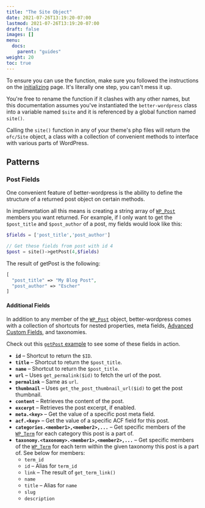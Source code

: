 ```yaml
---
title: "The Site Object"
date: 2021-07-26T13:19:20-07:00
lastmod: 2021-07-26T13:19:20-07:00
draft: false
images: []
menu:
  docs:
    parent: "guides"
weight: 20
toc: true
---
```


To ensure you can use the function, make sure you followed the instructions on the [initializing](../../getting-started/initializing) page. It's literally one step, you can't mess it up.

You're free to rename the function if it clashes with any other names, but this documentation assumes you've instantiated the `better-wordpress` class into a variable named `$site` and it is referenced by a global function named `site()`.

Calling the `site()` function in any of your theme's php files will return the `ofc/Site` object, a class with a collection of convenient methods to interface with various parts of WordPress.

## Patterns

### Post Fields

One convenient feature of better-wordpress is the ability to define the structure of a returned post object on certain methods.

In implimentation all this means is creating a string array of [`WP_Post`](https://developer.wordpress.org/reference/classes/wp_post/) members you want returned. For example, if I only want to get the `$post_title` and `$post_author` of a post, my fields would look like this:

```php
$fields = ['post_title','post_author']

// Get these fields from post with id 4
$post = site()->getPost(4,$fields)
```

The result of getPost is the following:

```php
[
  "post_title" => "My Blog Post",
  "post_author" => "Escher"
]
```

#### Additional Fields

In addition to any member of the [`WP_Post`](https://developer.wordpress.org/reference/classes/wp_post/) object, better-wordpress comes with a collection of shortcuts for nested properties, meta fields, [Advanced Custom Fields](https://www.advancedcustomfields.com/), and taxonomies. 

Check out this [`getPost` example](../getpost#with-fields) to see some of these fields in action.



- __`id`__ – Shortcut to return the `$ID`.
- __`title`__ – Shortcut to return the `$post_title`.
- __`name`__ – Shortcut to return the `$post_title`.
- __`url`__ – Uses `get_permalink($id)` to fetch the url of the post.
- __`permalink`__ – Same as `url`.
- __`thumbnail`__ – Uses `get_the_post_thumbnail_url($id)` to get the post thumbnail.
- __`content`__ – Retrieves the content of the post.
- __`excerpt`__ – Retrieves the post excerpt, if enabled.
- __`meta.<key>`__ – Get the value of a specific post meta field.
- __`acf.<key>`__ – Get the value of a specific ACF field for this post.
- __`categories.<member1>,<member2>,...`__ – Get specific members of the [`WP_Term`](https://developer.wordpress.org/reference/classes/wp_term) for each category this post is a part of.
- __`taxonomy.<taxonomy>.<member1>,<member2>,...`__ – Get specific members of the [`WP_Term`](https://developer.wordpress.org/reference/classes/wp_term) for each term within the given taxonomy this post is a part of. See below for members:
  - `term_id`
  - `id` – Alias for `term_id`
  - `link` – The result of `get_term_link()`
  - `name`
  - `title` – Alias for `name`
  - `slug`
  - `description`

